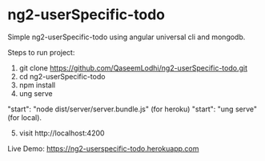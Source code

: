 # ng2-userSpecific-todo
Simple ng2-userSpecific-todo using angular universal cli and mongodb.

Steps to run project:
1) git clone https://github.com/QaseemLodhi/ng2-userSpecific-todo.git
2) cd ng2-userSpecific-todo
3) npm install
4) ung serve


"start": "node dist/server/server.bundle.js" (for heroku) "start": "ung serve" (for local).

5) visit http://localhost:4200

Live Demo:
https://ng2-userspecific-todo.herokuapp.com
